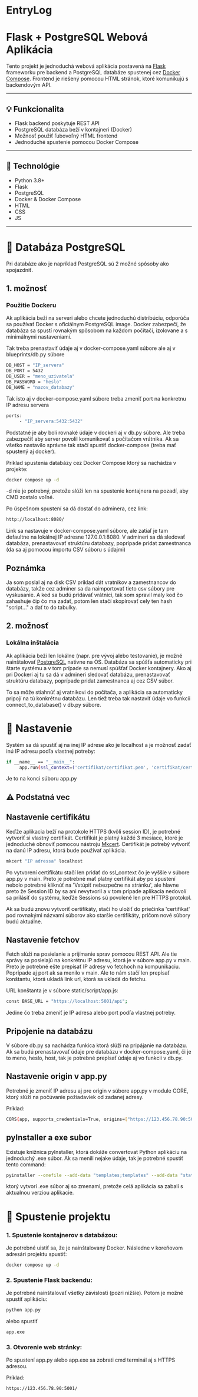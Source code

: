 # EntryLog

# Flask + PostgreSQL Webová Aplikácia

Tento projekt je jednoduchá webová aplikácia postavená na [Flask](https://flask.palletsprojects.com/) frameworku pre backend a PostgreSQL databáze spustenej cez [Docker Compose](https://docs.docker.com/compose/). Frontend je riešený pomocou HTML stránok, ktoré komunikujú s backendovým API.

---

## 💡 Funkcionalita

- Flask backend poskytuje REST API  
- PostgreSQL databáza beží v kontajneri (Docker)  
- Možnosť použiť ľubovoľný HTML frontend  
- Jednoduché spustenie pomocou Docker Compose  

---

## 🧩 Technológie

- Python 3.8+  
- Flask  
- PostgreSQL  
- Docker & Docker Compose  
- HTML  
- CSS  
- JS  

---

# 🐘 Databáza PostgreSQL

Pri databáze ako je napríklad PostgreSQL sú 2 možné spôsoby ako spojazdniť.

## 1. možnosť 
### Použitie Dockeru


Ak aplikácia beží na serveri alebo chcete jednoduchú distribúciu, odporúča sa používať Docker s oficiálnym PostgreSQL image.
Docker zabezpečí, že databáza sa spustí rovnakým spôsobom na každom počítači, izolovane a s minimálnymi nastaveniami.

Tak treba prenastaviť údaje aj v docker-compose.yaml súbore ale aj v blueprints/db.py súbore

```bash
DB_HOST = "IP_servera"
DB_PORT = 5432
DB_USER = "meno_uzivatela"
DB_PASSWORD = "heslo"
DB_NAME = "nazov_databazy"
```

Tak isto aj v docker-compose.yaml súbore treba zmeniť port na konkretnu IP adresu servera

```bash
ports:
     - "IP_servera:5432:5432"
```

Podstatné je aby boli rovnaké údaje v dockeri aj v db.py súbore.
Ale treba zabezpečiť aby server povolil komunikovať s počítačom vrátnika.
Ak sa všetko nastavilo správne tak stačí spustiť docker-compose (treba mať spustený aj docker). 


Príklad spustenia databázy cez Docker Compose ktorý sa nachádza v projekte:
```bash
docker compose up -d
```

-d nie je potrebný, pretože slúži len na spustenie kontajnera na pozadí, aby CMD zostalo voľné.

Po úspešnom spustení sa dá dostať do adminera, cez link: 
```bash
http://localhost:8080/
```

Link sa nastavuje v docker-compose.yaml súbore, ale zatiaľ je tam defaultne na lokálnej IP adresne 127.0.0.1:8080. V admineri sa dá sledovať databáza, prenastavovať struktúru databazy, poprípade pridat zamestnanca (da sa aj pomocou importu CSV súboru s údajmi)

## Poznámka
Ja som poslal aj na disk CSV príklad dát vratnikov a zamestnancov do databázy, takže cez adminer sa da naimportovať tieto csv súbory pre vyskusanie.
A ked sa budú pridávať vrátnici, tak som spravil maly kod čo zahashuje čip čo ma zadať, potom len stačí skopírovať cely ten hash "script..." a dať to do tabulky.


## 2. možnosť
### Lokálna inštalácia

Ak aplikácia beží len lokálne (napr. pre vývoj alebo testovanie), je možné nainštalovať [PostgreSQL](https://www.postgresql.org/download) nativne na OS.
Databáza sa spúšťa automaticky pri štarte systému a v tom prípade sa nemusí spúšťať Docker kontajnery.
Ako aj pri Dockeri aj tu sa dá v admineri sledovať databázu, prenastavovať struktúru databazy, poprípade pridat zamestnanca aj cez CSV súbor.

To sa môže stiahnúť aj vratnikovi do počítača, a aplikácia sa automaticky pripojí na tú konkrétnu databázu. Len tiež treba tak nastaviť údaje vo funkcii connect_to_database() v db.py súbore.

# 🔧 Nastavenie
Systém sa dá spustiť aj na inej IP adrese ako je localhost a je možnosť zadať inú IP adresu podľa vlastnej potreby:
```bash
if __name__ == "__main__":
     app.run(ssl_context=('certifikat/certifikat.pem', 'certifikat/certifikat-key.pem'), port=5001, host='123.456.78.90')
```
Je to na konci súboru app.py

## ⚠️ Podstatná vec

## Nastavenie certifikátu

Keďže aplikacia beží na protokole HTTPS (kvôli session ID), je potrebné vytvoriť si vlastný certifikát. Certifikát je platný každé 3 mesiace, ktoré je jednoduché obnoviť pomocou nástroju [Mkcert](https://github.com/FiloSottile/mkcert). Certifikát je potrebý vytvoriť na danú IP adresu, ktorá bude používať aplikácia.

```bash
mkcert "IP adressa" localhost
```

Po vytvorení certifikátu stačí len pridať do ssl_context čo je vyššie v súbore app.py v main.
Preto je potrebné mať platný certifikát aby po spustení nebolo potrebné kliknúť na 'Vstúpiť nebezpečne na stránku', ale hlavne preto že Session ID by sa ani nevytvoril a v tom prípade aplikacia nedovolí sa prilásiť do systému, keďže Sessions sú povolené len pre HTTPS protokol.

Ak sa budú znovu vytvoriť certifikáty, stačí ho uložiť do priečinka 'certifikat' pod rovnakými názvami súborov ako staršie certifikáty, pričom nové súbory budú aktuálne.

## Nastavenie fetchov

Fetch slúži na posielanie a prijímanie sprav pomocou REST API. Ale tie správy sa posielajú na konkrétnu IP adresu, ktorá je v súbore app.py v main.
Preto je potrebné ešte prepísať IP adresy vo fetchoch na kompunikaciu. Poprípade aj port ak sa menilo v main. Ale to nám stačí len prepísať konštantu, ktorá ukladá link url, ktorá sa ukladá do fetchu.

URL konštanta je v súbore static/script/app.js:
```bash
const BASE_URL = "https://localhost:5001/api";
```
Jedine čo treba zmeniť je IP adresa alebo port podľa vlastnej potreby.

## Pripojenie na databázu

V súbore db.py sa nachádza funkica ktorá slúži na pripájanie na databázu. Ak sa budú prenastavovať údaje pre databázu v docker-compose.yaml, či je to meno, heslo, host, tak je potrebné prepísať údaje aj vo funkcii v db.py.


## Nastavenie origin v app.py

Potrebné je zmeniť IP adresu aj pre origin v súbore app.py v module CORE, ktorý slúži na počúvanie požiadaviek od zadanej adresy.

Príklad:
```bash
CORS(app, supports_credentials=True, origins=["https://123.456.78.90:5001"])
```
## pyInstaller a exe subor

Existuje knižnica pyInstaller, ktorá dokáže convertovat Python aplikáciu na jednoduchý .exe súbor. Ak sa menili nejake údaje, tak je potrebné spustiť tento command:

```bash
pyinstaller --onefile --add-data "templates;templates" --add-data "static;static" --add-data "certifikat;certifikat" --distpath . app.py
```
ktorý vytvorí .exe súbor aj so zmenami, pretože celá aplikácia sa zabalí s aktualnou verziou aplikacie.

# 🚀 Spustenie projektu

### 1. Spustenie kontajnerov s databázou:

Je potrebné uistiť sa, že je nainštalovaný Docker. Následne v koreňovom adresári projektu spustiť:

```bash
docker compose up -d
```

### 2. Spustenie Flask backendu:
Je potrebné nainštalovať všetky závislosti (pozri nižšie). Potom je možné spustiť aplikáciu:

```bash
python app.py
```

alebo spustiť 

```bash
app.exe
```

### 3. Otvorenie web stránky:
Po spustení app.py alebo app.exe sa zobrati cmd terminál aj s HTTPS adresou.

Príklad:
```bash
https://123.456.78.90:5001/
```

